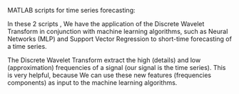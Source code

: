  MATLAB scripts for time series forecasting:
 
In these 2 scripts , We have the application of the Discrete Wavelet Transform in conjunction with 
machine learning algorithms, such as Neural Networks (MLP) and Support Vector Regression to short-time forecasting of a time series.

The Discrete Wavelet Transform extract the high (details) and low (approximation) frequencies of a signal (our signal is the time series).
This is very helpful, because We can use these new features (frequencies components) as input to the machine learning algorithms.

 
 
 
